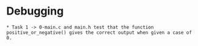 #  Debugging
	* Task 1 -> 0-main.c and main.h test that the function positive_or_negative() gives the correct output when given a case of 0.
